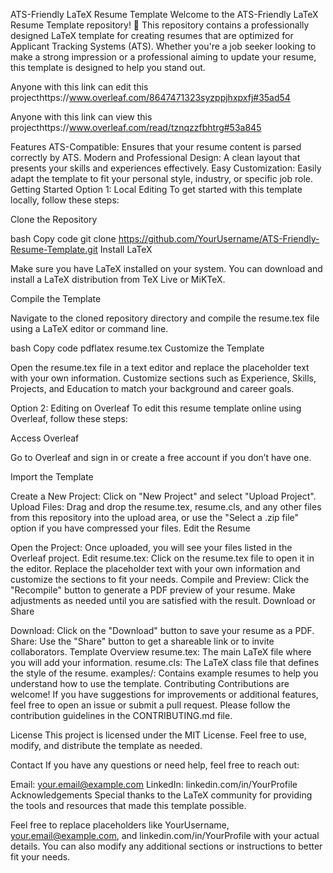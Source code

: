 ATS-Friendly LaTeX Resume Template
Welcome to the ATS-Friendly LaTeX Resume Template repository! 🎉 This repository contains a professionally designed LaTeX template for creating resumes that are optimized for Applicant Tracking Systems (ATS). Whether you're a job seeker looking to make a strong impression or a professional aiming to update your resume, this template is designed to help you stand out.

Anyone with this link can edit this projecthttps://www.overleaf.com/8647471323syzppjhxpxfj#35ad54

Anyone with this link can view this projecthttps://www.overleaf.com/read/tznqzzfbhtrg#53a845

Features
ATS-Compatible: Ensures that your resume content is parsed correctly by ATS.
Modern and Professional Design: A clean layout that presents your skills and experiences effectively.
Easy Customization: Easily adapt the template to fit your personal style, industry, or specific job role.
Getting Started
Option 1: Local Editing
To get started with this template locally, follow these steps:

Clone the Repository

bash
Copy code
git clone https://github.com/YourUsername/ATS-Friendly-Resume-Template.git
Install LaTeX

Make sure you have LaTeX installed on your system. You can download and install a LaTeX distribution from TeX Live or MiKTeX.

Compile the Template

Navigate to the cloned repository directory and compile the resume.tex file using a LaTeX editor or command line.

bash
Copy code
pdflatex resume.tex
Customize the Template

Open the resume.tex file in a text editor and replace the placeholder text with your own information. Customize sections such as Experience, Skills, Projects, and Education to match your background and career goals.

Option 2: Editing on Overleaf
To edit this resume template online using Overleaf, follow these steps:

Access Overleaf

Go to Overleaf and sign in or create a free account if you don’t have one.

Import the Template

Create a New Project: Click on "New Project" and select "Upload Project".
Upload Files: Drag and drop the resume.tex, resume.cls, and any other files from this repository into the upload area, or use the "Select a .zip file" option if you have compressed your files.
Edit the Resume

Open the Project: Once uploaded, you will see your files listed in the Overleaf project.
Edit resume.tex: Click on the resume.tex file to open it in the editor. Replace the placeholder text with your own information and customize the sections to fit your needs.
Compile and Preview: Click the "Recompile" button to generate a PDF preview of your resume. Make adjustments as needed until you are satisfied with the result.
Download or Share

Download: Click on the "Download" button to save your resume as a PDF.
Share: Use the "Share" button to get a shareable link or to invite collaborators.
Template Overview
resume.tex: The main LaTeX file where you will add your information.
resume.cls: The LaTeX class file that defines the style of the resume.
examples/: Contains example resumes to help you understand how to use the template.
Contributing
Contributions are welcome! If you have suggestions for improvements or additional features, feel free to open an issue or submit a pull request. Please follow the contribution guidelines in the CONTRIBUTING.md file.

License
This project is licensed under the MIT License. Feel free to use, modify, and distribute the template as needed.

Contact
If you have any questions or need help, feel free to reach out:

Email: your.email@example.com
LinkedIn: linkedin.com/in/YourProfile
Acknowledgements
Special thanks to the LaTeX community for providing the tools and resources that made this template possible.

Feel free to replace placeholders like YourUsername, your.email@example.com, and linkedin.com/in/YourProfile with your actual details. You can also modify any additional sections or instructions to better fit your needs.
